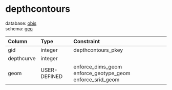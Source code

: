 # depthcontours
database: [obis](../)  
schema: [geo](geo)  

|Column|Type|Constraint|
|:---|:---|:---|
|gid|integer|depthcontours_pkey |
|depthcurve|integer||
|geom|USER-DEFINED|enforce_dims_geom enforce_geotype_geom enforce_srid_geom |
